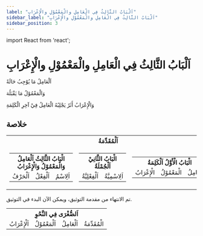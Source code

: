 ```yaml
---
label: "اَلْبَابُ الثَّالِثُ فِي الْعَامِلِ والْمَعْمُوْلِ والْإِعْرَابِ"
sidebar_label: "اَلْبَابُ الثَّالِثُ فِي الْعَامِلِ والْمَعْمُوْلِ والْإِعْرَابِ"
sidebar_position: 3
---
```


import React from 'react';

# اَلْبَابُ الثَّالِثُ فِي الْعَامِلِ والْمَعْمُوْلِ والْإِعْرَابِ

اَلْعَامِلُ مَا يُوْجِبُ حَالَةً

وَالْمَعْمُوْلُ مَا يَقْبَلُهَ

وَالْإِعْرَابُ أَثَرٌ يَجْلِبُهُ الْعَامِلُ فِيْ آخِرِ الْكَلِمَةِ

## خلاصة

<table>
    <tr>
        <th colspan="3">اَلْمُقَدِّمَةُ</th>
    </tr>
    <tr>
        <td>
            <table>
                <tr>
                    <th colspan="3" class="highlight">الْبَابُ الثَّالِثُ  اَلْعَامِلُ وَالْمَعْمُوْلُ وَالْإِعْرَابُ</th>
                </tr>
                <tr>
                    <td class="highlight">اَلْحَرْفُ</td>
                    <td class="highlight">اَلْفِعْلُ</td>
                    <td class="highlight">اَلِاسْمُ</td>
                </tr>
            </table>
        </td>
        <td>
            <table>
                <tr>
                    <th colspan="3" class="highlight">الْبَابُ الثَّانِيْ اَلْجُمْلَةُ</th>
                </tr>
                <tr>
                    <td class="highlight">اَلْفِعْلِيَّةُ</td>
                    <td class="highlight">اَلِاسْمِيَّةُ</td>
                </tr>
            </table>
        </td>
        <td>
            <table>
                <tr>
                    <th colspan="3" class="highlight">الْبَابُ الْأَوَّلُ اَلْكَلِمَةُ</th>
                </tr>
                <tr>
                    <td class="highlight">الْإِعْرَابُ</td>
                    <td class="highlight">الْمَعْمُوْلُ</td>
                    <td class="highlight">الْعَامِلُ</td>
                </tr>
            </table>
        </td>
    </tr>
</table>

تم الانتهاء من مقدمة التوثيق، ويمكن الآن البدء في التوثيق.

<table>
    <tr>
        <th colspan="4">اَلصُّغْرَى فِي النَّحْوِ</th>
    </tr>
    <tr>
        <td >اَلْإِعْرَابُ</td>
        <td>اَلْمَعْمُوْلُ</td>
        <td>اَلْعَامِلُ</td>
        <td class="highlight">الْمُقَدِّمَةُ</td>
    </tr>
</table>
